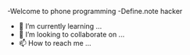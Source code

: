 -Welcome to phone programming 
-Define.note hacker 
- 🌱 I’m currently learning ...
- 💞️ I’m looking to collaborate on ...
- 📫 How to reach me ...

<!---
Komo99887/Komo99887 is a ✨ special ✨ repository because its `README.md` (this file) appears on your GitHub profile.
You can click the Preview link to take a look at your changes.
--->

